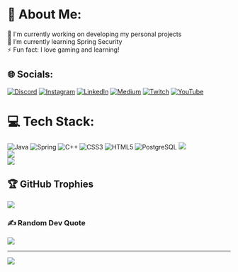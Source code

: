 # 💫 About Me:
🔭 I'm currently working on developing my personal projects<br>🌱 I’m currently learning Spring Security<br>⚡ Fun fact: I love gaming and learning!


## 🌐 Socials:
[![Discord](https://img.shields.io/badge/Discord-%237289DA.svg?logo=discord&logoColor=white)](https://discord.gg/javidanhajizada) [![Instagram](https://img.shields.io/badge/Instagram-%23E4405F.svg?logo=Instagram&logoColor=white)](https://instagram.com/javidannhajizada) [![LinkedIn](https://img.shields.io/badge/LinkedIn-%230077B5.svg?logo=linkedin&logoColor=white)](https://linkedin.com/in/https://www.linkedin.com/in/javidanhaj/) [![Medium](https://img.shields.io/badge/Medium-12100E?logo=medium&logoColor=white)](https://medium.com/@https://medium.com/@javidanhajizada) [![Twitch](https://img.shields.io/badge/Twitch-%239146FF.svg?logo=Twitch&logoColor=white)](https://twitch.tv/psych0cycle) [![YouTube](https://img.shields.io/badge/YouTube-%23FF0000.svg?logo=YouTube&logoColor=white)](https://youtube.com/@javidanhajizada) 

# 💻 Tech Stack:
![Java](https://img.shields.io/badge/java-%23ED8B00.svg?style=for-the-badge&logo=openjdk&logoColor=white)  ![Spring](https://img.shields.io/badge/spring-%236DB33F.svg?style=for-the-badge&logo=spring&logoColor=white) ![C++](https://img.shields.io/badge/c++-%2300599C.svg?style=for-the-badge&logo=c%2B%2B&logoColor=white) ![CSS3](https://img.shields.io/badge/css3-%231572B6.svg?style=for-the-badge&logo=css3&logoColor=white) ![HTML5](https://img.shields.io/badge/html5-%23E34F26.svg?style=for-the-badge&logo=html5&logoColor=white)   ![PostgreSQL](https://img.shields.io/badge/mysql-4479A1.svg?style=for-the-badge&logo=postgresql&logoColor=white) 
![](https://github-readme-stats.vercel.app/api?username=Javidanhaj&theme=tokyonight&hide_border=false&include_all_commits=true&count_private=false)<br/>
![](https://github-readme-streak-stats.herokuapp.com/?user=Javidanhaj&theme=tokyonight&hide_border=false)<br/>
![](https://github-readme-stats.vercel.app/api/top-langs/?username=Javidanhaj&theme=tokyonight&hide_border=false&include_all_commits=true&count_private=false&layout=compact)

## 🏆 GitHub Trophies
![](https://github-profile-trophy.vercel.app/?username=Javidanhaj&theme=radical&no-frame=false&no-bg=false&margin-w=4)

### ✍️ Random Dev Quote
![](https://quotes-github-readme.vercel.app/api?type=horizontal&theme=radical)

---
[![](https://visitcount.itsvg.in/api?id=Javidanhaj&icon=0&color=0)](https://visitcount.itsvg.in)

<!-- Proudly created with GPRM ( https://gprm.itsvg.in ) -->
